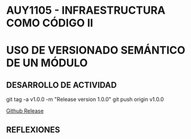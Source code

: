 # AUY1105 - INFRAESTRUCTURA COMO CÓDIGO II

# USO DE VERSIONADO SEMÁNTICO DE UN MÓDULO

## DESARROLLO DE ACTIVIDAD

git tag -a v1.0.0 -m "Release version 1.0.0"
git push origin v1.0.0

[Github Release](https://docs.github.com/es/repositories/releasing-projects-on-github/managing-releases-in-a-repository)

## REFLEXIONES